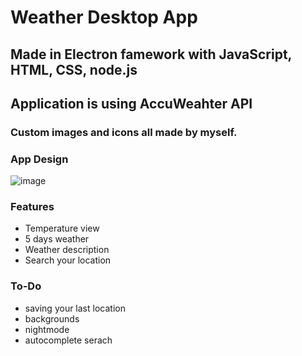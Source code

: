 # Weather Desktop App
## Made in Electron famework with JavaScript, HTML, CSS, node.js
## Application is using AccuWeahter API
### Custom images and icons all made by myself.

### App Design
![image](https://github.com/user-attachments/assets/6e4c6890-583e-4f57-8b58-651ffe960ac8)





### Features
- Temperature view
- 5 days weather
- Weather description
- Search your location


### To-Do
- saving your last location
- backgrounds
- nightmode
- autocomplete serach 



